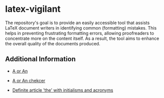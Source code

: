 # latex-vigilant

The repository's goal is to provide an easily accessible tool that assists LaTeX document writers 
in identifying common (formatting) mistakes. This helps in preventing frustrating formatting errors, allowing 
proofreaders to concentrate more on the content itself. As a result, the tool aims to enhance the
overall quality of the documents produced.

## Additional Information
- [A or An](ttps://blog.apastyle.org/apastyle/2012/04/using-a-or-an-with-acronyms-and-abbreviations.html)
- [A or An chekcer](https://www.a-or-an.com/)

- [Definite article 'the' with initialisms and acronyms](https://www.dragoman.ist/definite-article-the-with-initialisms-and-acronyms/)